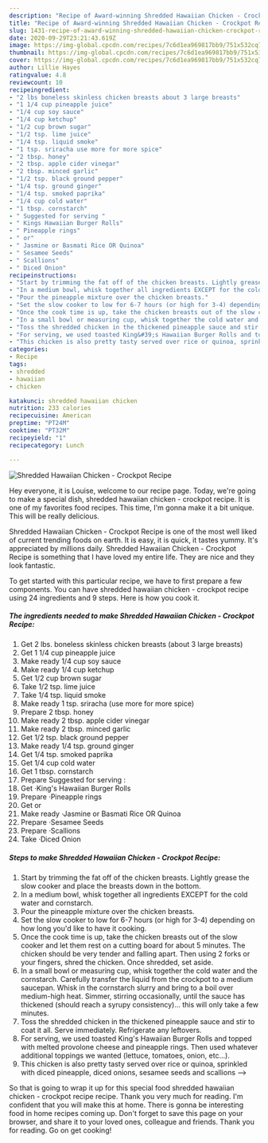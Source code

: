 ```yaml
---
description: "Recipe of Award-winning Shredded Hawaiian Chicken - Crockpot Recipe"
title: "Recipe of Award-winning Shredded Hawaiian Chicken - Crockpot Recipe"
slug: 1431-recipe-of-award-winning-shredded-hawaiian-chicken-crockpot-recipe
date: 2020-09-29T23:21:43.619Z
image: https://img-global.cpcdn.com/recipes/7c6d1ea969817bb9/751x532cq70/shredded-hawaiian-chicken-crockpot-recipe-recipe-main-photo.jpg
thumbnail: https://img-global.cpcdn.com/recipes/7c6d1ea969817bb9/751x532cq70/shredded-hawaiian-chicken-crockpot-recipe-recipe-main-photo.jpg
cover: https://img-global.cpcdn.com/recipes/7c6d1ea969817bb9/751x532cq70/shredded-hawaiian-chicken-crockpot-recipe-recipe-main-photo.jpg
author: Lillie Hayes
ratingvalue: 4.8
reviewcount: 10
recipeingredient:
- "2 lbs boneless skinless chicken breasts about 3 large breasts"
- "1 1/4 cup pineapple juice"
- "1/4 cup soy sauce"
- "1/4 cup ketchup"
- "1/2 cup brown sugar"
- "1/2 tsp. lime juice"
- "1/4 tsp. liquid smoke"
- "1 tsp. sriracha use more for more spice"
- "2 tbsp. honey"
- "2 tbsp. apple cider vinegar"
- "2 tbsp. minced garlic"
- "1/2 tsp. black ground pepper"
- "1/4 tsp. ground ginger"
- "1/4 tsp. smoked paprika"
- "1/4 cup cold water"
- "1 tbsp. cornstarch"
- " Suggested for serving "
- " Kings Hawaiian Burger Rolls"
- " Pineapple rings"
- " or"
- " Jasmine or Basmati Rice OR Quinoa"
- " Sesamee Seeds"
- " Scallions"
- " Diced Onion"
recipeinstructions:
- "Start by trimming the fat off of the chicken breasts. Lightly grease the slow cooker and place the breasts down in the bottom."
- "In a medium bowl, whisk together all ingredients EXCEPT for the cold water and cornstarch."
- "Pour the pineapple mixture over the chicken breasts."
- "Set the slow cooker to low for 6-7 hours (or high for 3-4) depending on how long you&#39;d like to have it cooking."
- "Once the cook time is up, take the chicken breasts out of the slow cooker and let them rest on a cutting board for about 5 minutes. The chicken should be very tender and falling apart. Then using 2 forks or your fingers, shred the chicken. Once shredded, set aside."
- "In a small bowl or measuring cup, whisk together the cold water and the cornstarch. Carefully transfer the liquid from the crockpot to a medium saucepan. Whisk in the cornstarch slurry and bring to a boil over medium-high heat. Simmer, stirring occasionally, until the sauce has thickened (should reach a syrupy consistency)... this will only take a few minutes."
- "Toss the shredded chicken in the thickened pineapple sauce and stir to coat it all. Serve immediately. Refrigerate any leftovers."
- "For serving, we used toasted King&#39;s Hawaiian Burger Rolls and topped with melted provolone cheese and pineapple rings. Then used whatever additional toppings we wanted (lettuce, tomatoes, onion, etc...)."
- "This chicken is also pretty tasty served over rice or quinoa, sprinkled with diced pineapple, diced onions, sesamee seeds and scallions --&gt;"
categories:
- Recipe
tags:
- shredded
- hawaiian
- chicken

katakunci: shredded hawaiian chicken 
nutrition: 233 calories
recipecuisine: American
preptime: "PT24M"
cooktime: "PT32M"
recipeyield: "1"
recipecategory: Lunch

---
```



![Shredded Hawaiian Chicken - Crockpot Recipe](https://img-global.cpcdn.com/recipes/7c6d1ea969817bb9/751x532cq70/shredded-hawaiian-chicken-crockpot-recipe-recipe-main-photo.jpg)

Hey everyone, it is Louise, welcome to our recipe page. Today, we're going to make a special dish, shredded hawaiian chicken - crockpot recipe. It is one of my favorites food recipes. This time, I'm gonna make it a bit unique. This will be really delicious.

Shredded Hawaiian Chicken - Crockpot Recipe is one of the most well liked of current trending foods on earth. It is easy, it is quick, it tastes yummy. It's appreciated by millions daily. Shredded Hawaiian Chicken - Crockpot Recipe is something that I have loved my entire life. They are nice and they look fantastic.




To get started with this particular recipe, we have to first prepare a few components. You can have shredded hawaiian chicken - crockpot recipe using 24 ingredients and 9 steps. Here is how you cook it.

<!--inarticleads1-->

##### The ingredients needed to make Shredded Hawaiian Chicken - Crockpot Recipe:

1. Get 2 lbs. boneless skinless chicken breasts (about 3 large breasts)
1. Get 1 1/4 cup pineapple juice
1. Make ready 1/4 cup soy sauce
1. Make ready 1/4 cup ketchup
1. Get 1/2 cup brown sugar
1. Take 1/2 tsp. lime juice
1. Take 1/4 tsp. liquid smoke
1. Make ready 1 tsp. sriracha (use more for more spice)
1. Prepare 2 tbsp. honey
1. Make ready 2 tbsp. apple cider vinegar
1. Make ready 2 tbsp. minced garlic
1. Get 1/2 tsp. black ground pepper
1. Make ready 1/4 tsp. ground ginger
1. Get 1/4 tsp. smoked paprika
1. Get 1/4 cup cold water
1. Get 1 tbsp. cornstarch
1. Prepare  Suggested for serving :
1. Get  ·King&#39;s Hawaiian Burger Rolls
1. Prepare  ·Pineapple rings
1. Get  or
1. Make ready  ·Jasmine or Basmati Rice OR Quinoa
1. Prepare  ·Sesamee Seeds
1. Prepare  ·Scallions
1. Take  ·Diced Onion




<!--inarticleads2-->

##### Steps to make Shredded Hawaiian Chicken - Crockpot Recipe:

1. Start by trimming the fat off of the chicken breasts. Lightly grease the slow cooker and place the breasts down in the bottom.
1. In a medium bowl, whisk together all ingredients EXCEPT for the cold water and cornstarch.
1. Pour the pineapple mixture over the chicken breasts.
1. Set the slow cooker to low for 6-7 hours (or high for 3-4) depending on how long you&#39;d like to have it cooking.
1. Once the cook time is up, take the chicken breasts out of the slow cooker and let them rest on a cutting board for about 5 minutes. The chicken should be very tender and falling apart. Then using 2 forks or your fingers, shred the chicken. Once shredded, set aside.
1. In a small bowl or measuring cup, whisk together the cold water and the cornstarch. Carefully transfer the liquid from the crockpot to a medium saucepan. Whisk in the cornstarch slurry and bring to a boil over medium-high heat. Simmer, stirring occasionally, until the sauce has thickened (should reach a syrupy consistency)... this will only take a few minutes.
1. Toss the shredded chicken in the thickened pineapple sauce and stir to coat it all. Serve immediately. Refrigerate any leftovers.
1. For serving, we used toasted King&#39;s Hawaiian Burger Rolls and topped with melted provolone cheese and pineapple rings. Then used whatever additional toppings we wanted (lettuce, tomatoes, onion, etc...).
1. This chicken is also pretty tasty served over rice or quinoa, sprinkled with diced pineapple, diced onions, sesamee seeds and scallions --&gt;




So that is going to wrap it up for this special food shredded hawaiian chicken - crockpot recipe recipe. Thank you very much for reading. I'm confident that you will make this at home. There is gonna be interesting food in home recipes coming up. Don't forget to save this page on your browser, and share it to your loved ones, colleague and friends. Thank you for reading. Go on get cooking!
